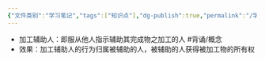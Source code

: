 ```yaml
---
{"文件类别":"学习笔记","tags":["知识点"],"dg-publish":true,"permalink":"/学习笔记/知识点/加工辅助人/","dgPassFrontmatter":true}
---
```


- 加工辅助人：即服从他人指示辅助其完成物之加工的人 #背诵/概念 
- 效果：加工辅助人的行为归属被辅助的人，被辅助的人获得被加工物的所有权